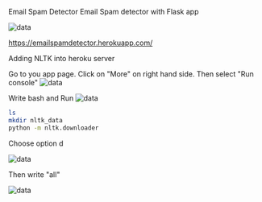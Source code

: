 Email Spam Detector
Email Spam detector with Flask app

![data](https://github.com/yatinkode/email-ham-spam-nltk-flask/blob/master/images/cap1.jpg)

https://emailspamdetector.herokuapp.com/

Adding NLTK into heroku server

Go to you app page. Click on "More" on right hand side. Then select "Run console"
![data](https://github.com/yatinkode/email-ham-spam-nltk-flask/blob/master/images/cap2.jpg)

Write bash and Run
![data](https://github.com/yatinkode/email-ham-spam-nltk-flask/blob/master/images/cap3.jpg)



```bash
ls
mkdir nltk_data
python -m nltk.downloader
```

Choose option d

![data](https://github.com/yatinkode/email-ham-spam-nltk-flask/blob/master/images/cap4.jpg)

Then write "all"

![data](https://github.com/yatinkode/email-ham-spam-nltk-flask/blob/master/images/cap5.jpg)

